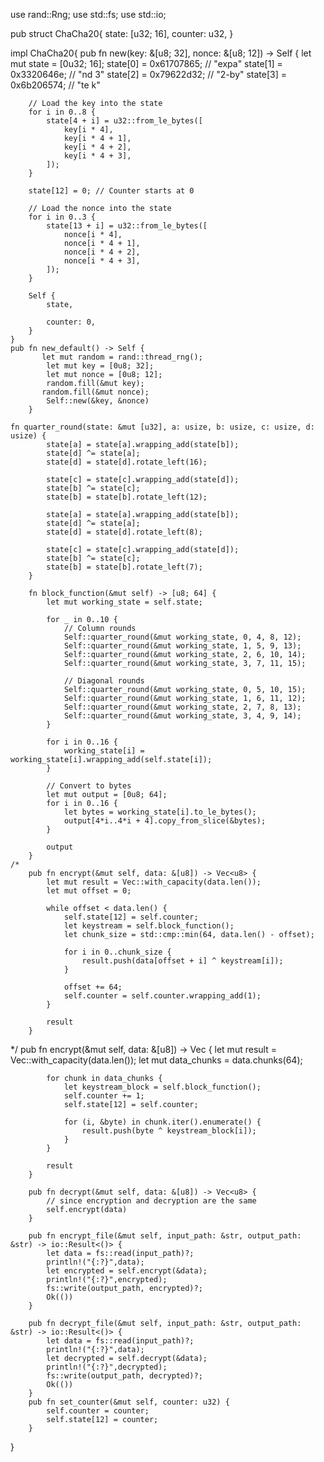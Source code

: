 use rand::Rng;
use std::fs;
use std::io;

pub struct ChaCha20{
    state: [u32; 16],
    counter: u32,
}


impl ChaCha20{
    pub fn new(key: &[u8; 32], nonce: &[u8; 12]) -> Self {
        let mut state = [0u32; 16];
        state[0] = 0x61707865; // "expa"
        state[1] = 0x3320646e; // "nd 3"
        state[2] = 0x79622d32; // "2-by"
        state[3] = 0x6b206574; // "te k"
    
        // Load the key into the state
        for i in 0..8 {
            state[4 + i] = u32::from_le_bytes([
                key[i * 4],
                key[i * 4 + 1],
                key[i * 4 + 2],
                key[i * 4 + 3],
            ]);
        }
    
        state[12] = 0; // Counter starts at 0
    
        // Load the nonce into the state
        for i in 0..3 {
            state[13 + i] = u32::from_le_bytes([
                nonce[i * 4],
                nonce[i * 4 + 1],
                nonce[i * 4 + 2],
                nonce[i * 4 + 3],
            ]);
        }
    
        Self {
            state,
    
            counter: 0,
        }
    }
    pub fn new_default() -> Self {
           let mut random = rand::thread_rng();
            let mut key = [0u8; 32];
            let mut nonce = [0u8; 12];
            random.fill(&mut key);
           random.fill(&mut nonce);
            Self::new(&key, &nonce)
        }
    
    fn quarter_round(state: &mut [u32], a: usize, b: usize, c: usize, d: usize) {
            state[a] = state[a].wrapping_add(state[b]);
            state[d] ^= state[a];
            state[d] = state[d].rotate_left(16);
    
            state[c] = state[c].wrapping_add(state[d]);
            state[b] ^= state[c];
            state[b] = state[b].rotate_left(12);
    
            state[a] = state[a].wrapping_add(state[b]);
            state[d] ^= state[a];
            state[d] = state[d].rotate_left(8);
    
            state[c] = state[c].wrapping_add(state[d]);
            state[b] ^= state[c];
            state[b] = state[b].rotate_left(7);
        }
    
        fn block_function(&mut self) -> [u8; 64] {
            let mut working_state = self.state;
    
            for _ in 0..10 {
                // Column rounds
                Self::quarter_round(&mut working_state, 0, 4, 8, 12);
                Self::quarter_round(&mut working_state, 1, 5, 9, 13);
                Self::quarter_round(&mut working_state, 2, 6, 10, 14);
                Self::quarter_round(&mut working_state, 3, 7, 11, 15);
    
                // Diagonal rounds
                Self::quarter_round(&mut working_state, 0, 5, 10, 15);
                Self::quarter_round(&mut working_state, 1, 6, 11, 12);
                Self::quarter_round(&mut working_state, 2, 7, 8, 13);
                Self::quarter_round(&mut working_state, 3, 4, 9, 14);
            }
    
            for i in 0..16 {
                working_state[i] = working_state[i].wrapping_add(self.state[i]);
            }
    
            // Convert to bytes
            let mut output = [0u8; 64];
            for i in 0..16 {
                let bytes = working_state[i].to_le_bytes();
                output[4*i..4*i + 4].copy_from_slice(&bytes);
            }
    
            output
        }
    /*
        pub fn encrypt(&mut self, data: &[u8]) -> Vec<u8> {
            let mut result = Vec::with_capacity(data.len());
            let mut offset = 0;
    
            while offset < data.len() {
                self.state[12] = self.counter;
                let keystream = self.block_function();
                let chunk_size = std::cmp::min(64, data.len() - offset);
    
                for i in 0..chunk_size {
                    result.push(data[offset + i] ^ keystream[i]);
                }
    
                offset += 64;
                self.counter = self.counter.wrapping_add(1);
            }
    
            result
        }
*/
        pub fn encrypt(&mut self, data: &[u8]) -> Vec<u8> {
            let mut result = Vec::with_capacity(data.len());
            let mut data_chunks = data.chunks(64);
        
            for chunk in data_chunks {
                let keystream_block = self.block_function();
                self.counter += 1;
                self.state[12] = self.counter;
        
                for (i, &byte) in chunk.iter().enumerate() {
                    result.push(byte ^ keystream_block[i]);
                }
            }
        
            result
        }
    
        pub fn decrypt(&mut self, data: &[u8]) -> Vec<u8> {
            // since encryption and decryption are the same
            self.encrypt(data)
        }
    
        pub fn encrypt_file(&mut self, input_path: &str, output_path: &str) -> io::Result<()> {
            let data = fs::read(input_path)?;
            println!("{:?}",data);
            let encrypted = self.encrypt(&data);
            println!("{:?}",encrypted);
            fs::write(output_path, encrypted)?;
            Ok(())
        }
    
        pub fn decrypt_file(&mut self, input_path: &str, output_path: &str) -> io::Result<()> {
            let data = fs::read(input_path)?;
            println!("{:?}",data);
            let decrypted = self.decrypt(&data);
            println!("{:?}",decrypted);
            fs::write(output_path, decrypted)?;
            Ok(())
        }
        pub fn set_counter(&mut self, counter: u32) {
            self.counter = counter;
            self.state[12] = counter;
        }

}

